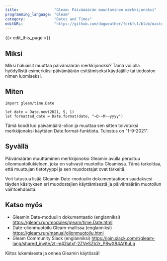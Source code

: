 ```yaml
---
title:                "Gleam: Päivämäärän muuntaminen merkkijonoksi"
programming_language: "Gleam"
category:             "Dates and Times"
editURL:              "https://github.com/dogweather/forkful/blob/master/content/fi/gleam/converting-a-date-into-a-string.md"
---
```


{{< edit_this_page >}}

## Miksi

Miksi haluaisit muuttaa päivämäärän merkkijonoksi? Tämä voi olla hyödyllistä esimerkiksi päivämäärän esittämiseksi käyttäjälle tai tiedoston nimen luomiseksi.

## Miten

```Gleam
import gleam/time.Date

let date = Date.new(2021, 9, 1)
let formatted_date = Date.format(date, "~D-~M-~yyyy")
```

Tämä koodi luo päivämäärä-olion ja muuttaa sen sitten toivotuksi merkkijonoksi käyttäen Date.format-funktiota. Tulostus on "1-9-2021".

## Syvällä

Päivämäärän muuttaminen merkkijonoksi Gleamin avulla perustuu olionmuotoilukieleen, joka on vahvasti muotoiltu Gleamissa. Tämä tarkoittaa, että muuttujan tietotyyppi ja sen muodostajat ovat tärkeitä.

Voit tutustua lisää Gleamin Date-moduulin dokumentaatioon saadaksesi täyden käsityksen eri muodostajien käyttämisestä ja päivämäärän muotoilun vaihtoehdoista.

## Katso myös

- Gleamin Date-moduulin dokumentaatio (englanniksi) https://gleam.run/modules/gleam/time.Date.html
- Date-olionmuotoilu Gleam-mallissa (englanniksi) https://gleam.run/manual/olionmuotoilu.html
- Gleam Community Slack (englanniksi) https://join.slack.com/t/gleam-lang/shared_invite/zt-m42jatxf-2ZVeSZb2r_P8wX84AfKuLg

Kiitos lukemisesta ja onnea Gleamin käytössä!